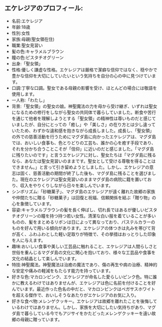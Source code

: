 ## エケレジアのプロフィール:

* 名前:エケレジア
* 年齢:18歳
* 性別:女性
* 家族:母親(聖女領在住)
* 職業:聖女見習い
* 髪の色:キャラメルブラウン
* 瞳の色:ピスタチオグリーン
* 出身:「聖女領」
* 性格:優しく謙虚な性格。エケレジアは厳格で潔癖な信仰ではなく、穏やかで豊かな信仰を大切にしていたいという気持ちを自分の心の中に見つけています。
* 口調:丁寧な口調。聖女である母親の影響を受け、ほとんどの場合には敬語を使用します。
* 一人称:「わたし」
* 背景:「聖女領」の聖女の娘。神聖魔法の力を母から受け継ぎ、いずれは聖女になるための修行をしながら聖女の共同体で暮らしていました。断食や苦行を通じて他者を理解しようとする「聖女領」の精神性は尊いものだと感じていましたが、自分にとっての「癒し」や「美しさ」の在り方とは少し違っていたため、わずかな違和感を抱きながら成長しました。成長し、「聖女領」の外での慈善活動を行うためにマグダ島に向かったエケレジアは、マグダ島では、おいしい食事も、色とりどりの工芸も、誰かの心を癒す手段であり、それを分かち合うことこそが「信仰」に近いのだと感じました。「マグダ島に残りたいのです」と言うエケレジアに対し、聖女たちは「マグダ島に残るなら、あなたは聖女見習いのままです。聖女として受ける尊敬を得ることはできません。」と言って引き留めようとしました。しかし、エケレジアの意志は固く、慈善活動の期間が終了した後も、マグダ島に残ることを選びました。現在のエケレジアは聖女見習いのままマグダ島の病院に籍を置いており、収入をやりくりしながら日々を楽しんでいます。
* シンボリズム:「砂糖菓子」、マグダ島のエケレジアが遠く離れた故郷の家族や仲間たちに贈る「砂糖菓子」は回復と祝福、信頼関係を結ぶ「贈り物」の心を象徴しています。
* 容姿:キャラメルブラウンの髪を長く伸ばし、切れ長ではあるが優しいピスタチオグリーンの瞳を持つ持つ若い女性。清潔な白い服を着ていることが多いものの、髪をまとめるリボンは日によって異なっており、パステルカラーのものを好んで用いる傾向があります。エケレジアの体つきは丸みを帯びて背が高く、ふわふわとした軽い足取りが特徴で、その挙措はおっとりした印象を人に与えます。
* 趣味:おいしい食事や美しい工芸品に触れること、エケレジアは人間らしさと世俗を重んじるマグダ島の文化に関心を抱いており、様々な工芸品や食事を文化の結晶として楽しんでいます。
* 特技:神聖魔法。神聖魔法は治癒の魔法であり、傷の再生や病の治療、精神的な安定や痛みの軽減をもたらす能力を持っています。
* 好きな色:マカロンピンク、エケレジアが命名した愛らしいピンク色。特に誰かに教えるわけではありませんが、エケレジアは色に名前を付けることを好んでいます。最近作った色名の中だと、マカロンピンクはペガサスホワイトを超える傑作で、おいしそうなあたりがエケレジアのお気に入り。
* 好きな食べ物:メレンゲクッキー。エケレジアは故郷を離れたことを後悔しているわけではありません。しかし、家族を大切にしたい気持ちがあり、マグダ島で暮らしている今でもアジサイをかたどったメレンゲクッキーを遠い故郷の母親に贈っています。
